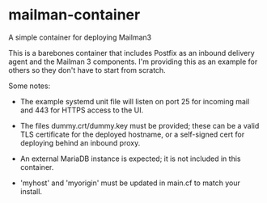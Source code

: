 # mailman-container
A simple container for deploying Mailman3

This is a barebones container that includes Postfix as an inbound
delivery agent and the Mailman 3 components.  I'm providing this as an
example for others so they don't have to start from scratch.

Some notes:

* The example systemd unit file will listen on port 25 for incoming
  mail and 443 for HTTPS access to the UI.

* The files dummy.crt/dummy.key must be provided; these can be a valid
  TLS certificate for the deployed hostname, or a self-signed cert for
  deploying behind an inbound proxy.

* An external MariaDB instance is expected; it is not included in this
  container.

* 'myhost' and 'myorigin' must be updated in main.cf to match your
  install.
  